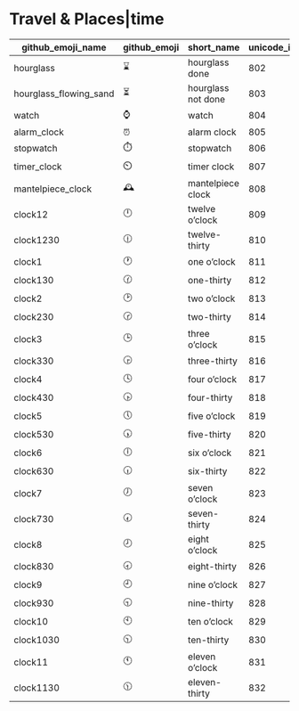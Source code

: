 # Travel & Places|time

|github_emoji_name|github_emoji|short_name|unicode_index|
|---|---|---|---|
|hourglass|:hourglass:|hourglass done|802|
|hourglass_flowing_sand|:hourglass_flowing_sand:|hourglass not done|803|
|watch|:watch:|watch|804|
|alarm_clock|:alarm_clock:|alarm clock|805|
|stopwatch|:stopwatch:|stopwatch|806|
|timer_clock|:timer_clock:|timer clock|807|
|mantelpiece_clock|:mantelpiece_clock:|mantelpiece clock|808|
|clock12|:clock12:|twelve o’clock|809|
|clock1230|:clock1230:|twelve-thirty|810|
|clock1|:clock1:|one o’clock|811|
|clock130|:clock130:|one-thirty|812|
|clock2|:clock2:|two o’clock|813|
|clock230|:clock230:|two-thirty|814|
|clock3|:clock3:|three o’clock|815|
|clock330|:clock330:|three-thirty|816|
|clock4|:clock4:|four o’clock|817|
|clock430|:clock430:|four-thirty|818|
|clock5|:clock5:|five o’clock|819|
|clock530|:clock530:|five-thirty|820|
|clock6|:clock6:|six o’clock|821|
|clock630|:clock630:|six-thirty|822|
|clock7|:clock7:|seven o’clock|823|
|clock730|:clock730:|seven-thirty|824|
|clock8|:clock8:|eight o’clock|825|
|clock830|:clock830:|eight-thirty|826|
|clock9|:clock9:|nine o’clock|827|
|clock930|:clock930:|nine-thirty|828|
|clock10|:clock10:|ten o’clock|829|
|clock1030|:clock1030:|ten-thirty|830|
|clock11|:clock11:|eleven o’clock|831|
|clock1130|:clock1130:|eleven-thirty|832|
